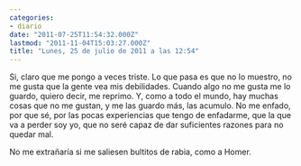 ```yaml
---
categories:
- diario
date: "2011-07-25T11:54:32.000Z"
lastmod: "2011-11-04T15:03:27.000Z"
title: "Lunes, 25 de julio de 2011 a las 12:54"
---
```


Si, claro que me pongo a veces triste. Lo que pasa es que no lo muestro, no me gusta que la gente vea mis debilidades. Cuando algo no me gusta me lo guardo, quiero decir, me reprimo. Y, como a todo el mundo, hay muchas cosas que no me gustan, y me las guardo más, las acumulo. No me enfado, por que sé, por las pocas experiencias que tengo de enfadarme, que la que va a perder soy yo, que no seré capaz de dar suficientes razones para no quedar mal.

No me extrañarí­a si me saliesen bultitos de rabia, como a Homer.